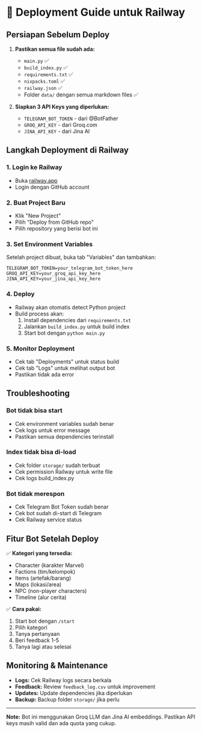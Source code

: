 # 🚀 Deployment Guide untuk Railway

## Persiapan Sebelum Deploy

1. **Pastikan semua file sudah ada:**
   - `main.py` ✅
   - `build_index.py` ✅
   - `requirements.txt` ✅
   - `nixpacks.toml` ✅
   - `railway.json` ✅
   - Folder `data/` dengan semua markdown files ✅

2. **Siapkan 3 API Keys yang diperlukan:**
   - `TELEGRAM_BOT_TOKEN` - dari @BotFather
   - `GROQ_API_KEY` - dari Groq.com
   - `JINA_API_KEY` - dari Jina AI

## Langkah Deployment di Railway

### 1. Login ke Railway
- Buka [railway.app](https://railway.app)
- Login dengan GitHub account

### 2. Buat Project Baru
- Klik "New Project"
- Pilih "Deploy from GitHub repo"
- Pilih repository yang berisi bot ini

### 3. Set Environment Variables
Setelah project dibuat, buka tab "Variables" dan tambahkan:

```
TELEGRAM_BOT_TOKEN=your_telegram_bot_token_here
GROQ_API_KEY=your_groq_api_key_here
JINA_API_KEY=your_jina_api_key_here
```

### 4. Deploy
- Railway akan otomatis detect Python project
- Build process akan:
  1. Install dependencies dari `requirements.txt`
  2. Jalankan `build_index.py` untuk build index
  3. Start bot dengan `python main.py`

### 5. Monitor Deployment
- Cek tab "Deployments" untuk status build
- Cek tab "Logs" untuk melihat output bot
- Pastikan tidak ada error

## Troubleshooting

### Bot tidak bisa start
- Cek environment variables sudah benar
- Cek logs untuk error message
- Pastikan semua dependencies terinstall

### Index tidak bisa di-load
- Cek folder `storage/` sudah terbuat
- Cek permission Railway untuk write file
- Cek logs build_index.py

### Bot tidak merespon
- Cek Telegram Bot Token sudah benar
- Cek bot sudah di-start di Telegram
- Cek Railway service status

## Fitur Bot Setelah Deploy

✅ **Kategori yang tersedia:**
- Character (karakter Marvel)
- Factions (tim/kelompok)
- Items (artefak/barang)
- Maps (lokasi/area)
- NPC (non-player characters)
- Timeline (alur cerita)

✅ **Cara pakai:**
1. Start bot dengan `/start`
2. Pilih kategori
3. Tanya pertanyaan
4. Beri feedback 1-5
5. Tanya lagi atau selesai

## Monitoring & Maintenance

- **Logs:** Cek Railway logs secara berkala
- **Feedback:** Review `feedback_log.csv` untuk improvement
- **Updates:** Update dependencies jika diperlukan
- **Backup:** Backup folder `storage/` jika perlu

---

**Note:** Bot ini menggunakan Groq LLM dan Jina AI embeddings. Pastikan API keys masih valid dan ada quota yang cukup. 